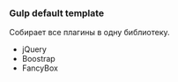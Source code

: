 ###  Gulp default template

Собирает все плагины в одну библиотеку. 

- jQuery
- Boostrap 
- FancyBox 